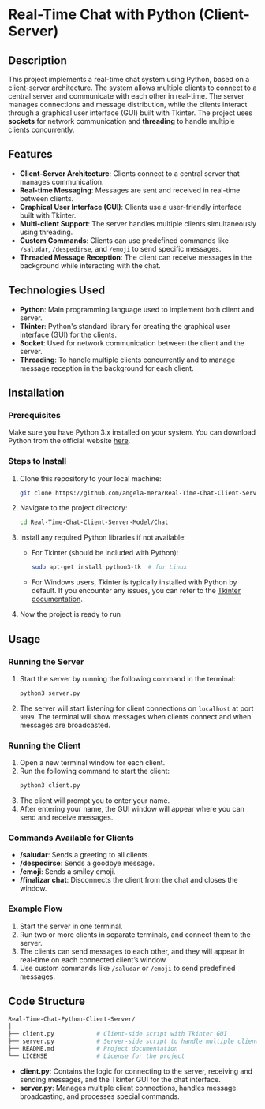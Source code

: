 # Real-Time Chat with Python (Client-Server)

## Description
This project implements a real-time chat system using Python, based on a client-server architecture. The system allows multiple clients to connect to a central server and communicate with each other in real-time. The server manages connections and message distribution, while the clients interact through a graphical user interface (GUI) built with Tkinter. The project uses **sockets** for network communication and **threading** to handle multiple clients concurrently.

## Features
- **Client-Server Architecture**: Clients connect to a central server that manages communication.
- **Real-time Messaging**: Messages are sent and received in real-time between clients.
- **Graphical User Interface (GUI)**: Clients use a user-friendly interface built with Tkinter.
- **Multi-client Support**: The server handles multiple clients simultaneously using threading.
- **Custom Commands**: Clients can use predefined commands like `/saludar`, `/despedirse`, and `/emoji` to send specific messages.
- **Threaded Message Reception**: The client can receive messages in the background while interacting with the chat.

## Technologies Used
- **Python**: Main programming language used to implement both client and server.
- **Tkinter**: Python's standard library for creating the graphical user interface (GUI) for the clients.
- **Socket**: Used for network communication between the client and the server.
- **Threading**: To handle multiple clients concurrently and to manage message reception in the background for each client.


## Installation

### Prerequisites
Make sure you have Python 3.x installed on your system. You can download Python from the official website [here](https://www.python.org/downloads/).

### Steps to Install
1. Clone this repository to your local machine:
   ```bash
   git clone https://github.com/angela-mera/Real-Time-Chat-Client-Server-Model.git
   ```
2. Navigate to the project directory:
   ```bash
   cd Real-Time-Chat-Client-Server-Model/Chat
   ```

3. Install any required Python libraries if not available:
   - For Tkinter (should be included with Python):
     ```bash
     sudo apt-get install python3-tk  # for Linux
     ```
   - For Windows users, Tkinter is typically installed with Python by default. If you encounter any issues, you can refer to the [Tkinter documentation](https://docs.python.org/3/library/tkinter.html).

4. Now the project is ready to run

## Usage

### Running the Server
1. Start the server by running the following command in the terminal:
   ```bash
   python3 server.py
   ```

2. The server will start listening for client connections on `localhost` at port `9099`. The terminal will show messages when clients connect and when messages are broadcasted.

### Running the Client
1. Open a new terminal window for each client.
2. Run the following command to start the client:
   ```bash
   python3 client.py
   ```
3. The client will prompt you to enter your name.
4. After entering your name, the GUI window will appear where you can send and receive messages.

### Commands Available for Clients
- **/saludar**: Sends a greeting to all clients.
- **/despedirse**: Sends a goodbye message.
- **/emoji**: Sends a smiley emoji.
- **/finalizar chat**: Disconnects the client from the chat and closes the window.

### Example Flow
1. Start the server in one terminal.
2. Run two or more clients in separate terminals, and connect them to the server.
3. The clients can send messages to each other, and they will appear in real-time on each connected client’s window.
4. Use custom commands like `/saludar` or `/emoji` to send predefined messages.

## Code Structure

```bash
Real-Time-Chat-Python-Client-Server/
│
├── client.py            # Client-side script with Tkinter GUI
├── server.py            # Server-side script to handle multiple clients
├── README.md            # Project documentation
└── LICENSE              # License for the project
```
- **client.py**: Contains the logic for connecting to the server, receiving and sending messages, and the Tkinter GUI for the chat interface.
- **server.py**: Manages multiple client connections, handles message broadcasting, and processes special commands.
  
